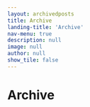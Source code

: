 ```yaml
---
layout: archivedposts
title: Archive
landing-title: 'Archive'
nav-menu: true
description: null
image: null
author: null
show_tile: false
---
```


<h1>Archive</h1>
